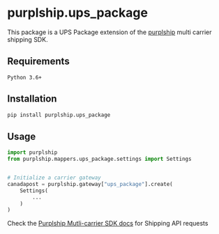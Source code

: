 # purplship.ups_package

This package is a UPS Package extension of the [purplship](https://pypi.org/project/purplship) multi carrier shipping SDK.

## Requirements

`Python 3.6+`

## Installation

```bash
pip install purplship.ups_package
```

## Usage

```python
import purplship
from purplship.mappers.ups_package.settings import Settings


# Initialize a carrier gateway
canadapost = purplship.gateway["ups_package"].create(
    Settings(
        ...
    )
)
```

Check the [Purplship Mutli-carrier SDK docs](https://sdk.purplship.com) for Shipping API requests
